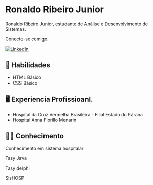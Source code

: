 # Ronaldo Ribeiro Junior

Ronaldo Ribeiro Junior, estudante de Análise e Desenvolvimento de Sistemas.

Conecte-se comigo.

[![LinkedIn](https://img.shields.io/badge/LinkedIn-000?style=for-the-badge&logo=linkedin&logoColor=0E76A8)](www.linkedin.com/in/ronaldo-ribeiro-1a03671a0/)

## 📘 Habilidades
- HTML Básico
- CSS Básico

## 🖥️ Experiencia Profissioanl.

- Hospital da Cruz Vermelha Brasileira - Filial Estado do Párana
- Hospital Anna Fiorillo Menarin

## 👨‍💻 Conhecimento 
Conhecimento em sistema hospitalar

Tasy Java 

Tasy delphi 

SisHOSP 